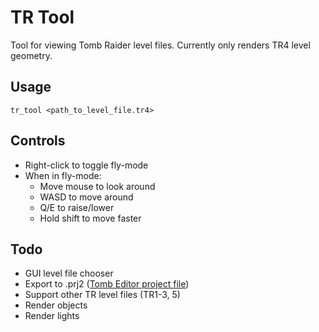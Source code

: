 # TR Tool

Tool for viewing Tomb Raider level files. Currently only renders TR4 level geometry.

## Usage

`tr_tool <path_to_level_file.tr4>`

## Controls

* Right-click to toggle fly-mode
* When in fly-mode:
	* Move mouse to look around
	* WASD to move around
	* Q/E to raise/lower
	* Hold shift to move faster

## Todo

* GUI level file chooser
* Export to .prj2 ([Tomb Editor project file](https://github.com/MontyTRC89/Tomb-Editor))
* Support other TR level files (TR1-3, 5)
* Render objects
* Render lights

